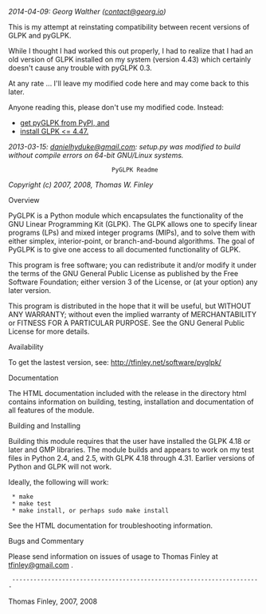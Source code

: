 *2014-04-09: Georg Walther (contact@georg.io)*

This is my attempt at reinstating compatibility between recent versions of GLPK and pyGLPK.

While I thought I had worked this out properly, I had to realize that I had an old version of GLPK installed on my system (version 4.43) which certainly doesn't cause any trouble with pyGLPK 0.3.

At any rate ... I'll leave my modified code here and may come back to this later.

Anyone reading this, please don't use my modified code. Instead:

- [get pyGLPK from PyPI, and](https://pypi.python.org/pypi/glpk)
- [install GLPK <= 4.47.](http://ftp.gnu.org/gnu/glpk/)

*2013-03-15: danielhyduke@gmail.com: setup.py was modified to build without compile errors on 64-bit GNU/Linux systems.*

                                 PyGLPK Readme

   *Copyright (c) 2007, 2008, Thomas W. Finley*

Overview

   PyGLPK is a Python module which encapsulates the functionality of the GNU
   Linear Programming Kit (GLPK). The GLPK allows one to specify linear
   programs (LPs) and mixed integer programs (MIPs), and to solve them with
   either simplex, interior-point, or branch-and-bound algorithms. The goal
   of PyGLPK is to give one access to all documented functionality of GLPK.

   This program is free software; you can redistribute it and/or modify it
   under the terms of the GNU General Public License as published by the Free
   Software Foundation; either version 3 of the License, or (at your option)
   any later version.

   This program is distributed in the hope that it will be useful, but
   WITHOUT ANY WARRANTY; without even the implied warranty of MERCHANTABILITY
   or FITNESS FOR A PARTICULAR PURPOSE. See the GNU General Public License
   for more details.

Availability

   To get the lastest version, see:
   http://tfinley.net/software/pyglpk/

Documentation

   The HTML documentation included with the release in the directory html
   contains information on building, testing, installation and documentation
   of all features of the module.

Building and Installing

   Building this module requires that the user have installed the GLPK 4.18
   or later and GMP libraries. The module builds and appears to work on my
   test files in Python 2.4, and 2.5, with GLPK 4.18 through 4.31. Earlier
   versions of Python and GLPK will not work.

   Ideally, the following will work:

     * make
     * make test
     * make install, or perhaps sudo make install

   See the HTML documentation for troubleshooting information.

Bugs and Commentary

   Please send information on issues of usage to Thomas Finley at
   tfinley@gmail.com .

     ----------------------------------------------------------------------

   Thomas Finley, 2007, 2008

